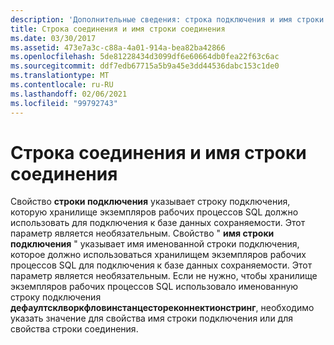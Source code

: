```yaml
---
description: 'Дополнительные сведения: строка подключения и имя строки подключения'
title: Строка соединения и имя строки соединения
ms.date: 03/30/2017
ms.assetid: 473e7a3c-c88a-4a01-914a-bea82ba42866
ms.openlocfilehash: 5de81228434d3099df6e60664db0fea22f63c6ac
ms.sourcegitcommit: ddf7edb67715a5b9a45e3dd44536dabc153c1de0
ms.translationtype: MT
ms.contentlocale: ru-RU
ms.lasthandoff: 02/06/2021
ms.locfileid: "99792743"
---
```

# <a name="connection-string-and-connection-string-name"></a>Строка соединения и имя строки соединения

Свойство **строки подключения** указывает строку подключения, которую хранилище экземпляров рабочих процессов SQL должно использовать для подключения к базе данных сохраняемости. Этот параметр является необязательным. Свойство " **имя строки подключения** " указывает имя именованной строки подключения, которое должно использоваться хранилищем экземпляров рабочих процессов SQL для подключения к базе данных сохраняемости. Этот параметр является необязательным. Если не нужно, чтобы хранилище экземпляров рабочих процессов SQL использовало именованную строку подключения **дефаултсклворкфловинстанцестореконнектионстринг**, необходимо указать значение для свойства имя строки подключения или для свойства строки соединения.
